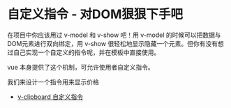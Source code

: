 # 自定义指令 - 对DOM狠狠下手吧

在项目中你应该用过 v-model 和 v-show 吧！用 v-model 的时候可以把数据与DOM元素进行双向绑定，用 v-show 很轻松地显示隐藏一个元素。但你有没有想过自己实现一个自定义的指令呢，并在模板中直接使用。

vue 本身提供了这个机制，可允许使用者自定义指令。

我们来设计一个指令用来显示价格


- [v-clipboard 自定义指令](https://github.com/euvl/v-clipboard)